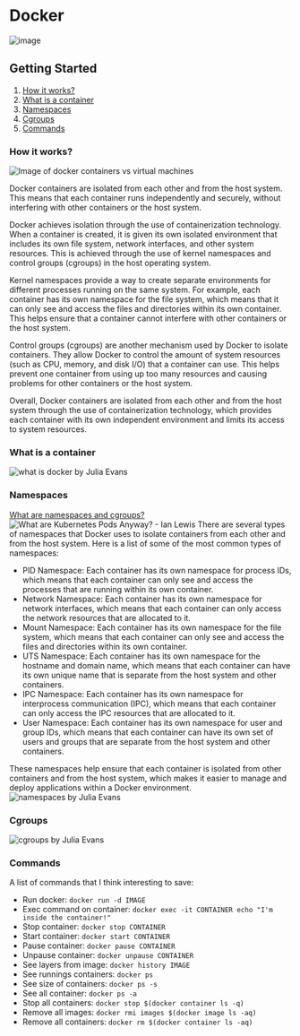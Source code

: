 # Docker

![image](https://user-images.githubusercontent.com/43411893/231831896-8e783dd2-4f17-44b2-a16a-f2fb6f0e4818.png)

## Getting Started

1. [How it works?](#how-it-works)
2. [What is a container](#what-is-a-container)
3. [Namespaces](#namespaces)
4. [Cgroups](#cgroups)
5. [Commands](#commands)

### How it works?

![Image of docker containers vs virtual machines](https://i.ytimg.com/vi/TvnZTi_gaNc/maxresdefault.jpg)

Docker containers are isolated from each other and from the host system. This means that each container runs independently and securely, without interfering with other containers or the host system.

Docker achieves isolation through the use of containerization technology. When a container is created, it is given its own isolated environment that includes its own file system, network interfaces, and other system resources. This is achieved through the use of kernel namespaces and control groups (cgroups) in the host operating system.

Kernel namespaces provide a way to create separate environments for different processes running on the same system. For example, each container has its own namespace for the file system, which means that it can only see and access the files and directories within its own container. This helps ensure that a container cannot interfere with other containers or the host system.

Control groups (cgroups) are another mechanism used by Docker to isolate containers. They allow Docker to control the amount of system resources (such as CPU, memory, and disk I/O) that a container can use. This helps prevent one container from using up too many resources and causing problems for other containers or the host system.

Overall, Docker containers are isolated from each other and from the host system through the use of containerization technology, which provides each container with its own independent environment and limits its access to system resources.


### What is a container

![what is docker by Julia Evans](https://pbs.twimg.com/media/EQGomZFWoAYIU3T.jpg:large)


### Namespaces

[What are namespaces and cgroups?](https://www.nginx.com/blog/what-are-namespaces-cgroups-how-do-they-work/)
![What are Kubernetes Pods Anyway? - Ian Lewis](https://user-images.githubusercontent.com/43411893/231826766-07690225-4902-4a70-8f40-5009850ff6c9.png)
There are several types of namespaces that Docker uses to isolate containers from each other and from the host system. Here is a list of some of the most common types of namespaces:
-   PID Namespace: Each container has its own namespace for process IDs, which means that each container can only see and access the processes that are running within its own container.
-   Network Namespace: Each container has its own namespace for network interfaces, which means that each container can only access the network resources that are allocated to it.
-   Mount Namespace: Each container has its own namespace for the file system, which means that each container can only see and access the files and directories within its own container.
-   UTS Namespace: Each container has its own namespace for the hostname and domain name, which means that each container can have its own unique name that is separate from the host system and other containers.
-   IPC Namespace: Each container has its own namespace for interprocess communication (IPC), which means that each container can only access the IPC resources that are allocated to it.
-   User Namespace: Each container has its own namespace for user and group IDs, which means that each container can have its own set of users and groups that are separate from the host system and other containers.

These namespaces help ensure that each container is isolated from other containers and from the host system, which makes it easier to manage and deploy applications within a Docker environment.
![namespaces by Julia Evans](https://pbs.twimg.com/media/EJgR3NeXYAAFMaj.jpg:large)

### Cgroups

![cgroups by Julia Evans](https://pbs.twimg.com/media/ENo1dPRWsAA1CQE.jpg:large)

### Commands

A list of commands that I think interesting to save:
  
- Run docker: `docker run -d IMAGE`
- Exec command on container: `docker exec -it CONTAINER echo "I'm inside the container!"`
- Stop container: `docker stop CONTAINER`
- Start container: `docker start CONTAINER`
- Pause container: `docker pause CONTAINER`
- Unpause container: `docker unpause CONTAINER`
- See layers from image: `docker history IMAGE`
- See runnings containers: `docker ps`
- See size of containers: `docker ps -s`
- See all container: `docker ps -a`
- Stop all containers: `docker stop $(docker container ls -q)`
- Remove all images: `docker rmi images $(docker image ls -aq)`
- Remove all containers: `docker rm $(docker container ls -aq)`
